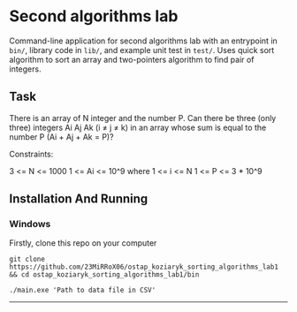 # Second algorithms lab

Command-line application for second algorithms lab with an entrypoint in `bin/`, library code
in `lib/`, and example unit test in `test/`. Uses quick sort algorithm to sort an array and two-pointers 
algorithm to find pair of integers.

## Task

There is an array of N integer and the number P. Can there be three (only three) integers Ai Aj Ak (i ≠ j ≠ k) 
in an array whose sum is equal to the number P (Ai + Aj + Ak = P)?

Constraints: 

3 <= N <= 1000
1 <= Ai <= 10^9	where 1 <= i <= N
1 <= P <= 3 * 10^9

## Installation And Running

### Windows
Firstly, clone this repo on your computer
```
git clone https://github.com/23MiRRoX06/ostap_koziaryk_sorting_algorithms_lab1 && cd ostap_koziaryk_sorting_algorithms_lab1/bin
```
```
./main.exe 'Path to data file in CSV'
```
---